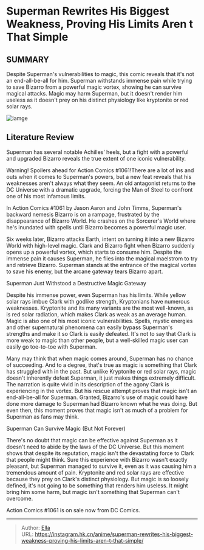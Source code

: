 # Superman Rewrites His Biggest Weakness, Proving His Limits Aren t That Simple


## SUMMARY 



  Despite Superman&#39;s vulnerabilities to magic, this comic reveals that it&#39;s not an end-all-be-all for him.   Superman withstands immense pain while trying to save Bizarro from a powerful magic vortex, showing he can survive magical attacks.   Magic may harm Superman, but it doesn&#39;t render him useless as it doesn&#39;t prey on his distinct physiology like kryptonite or red solar rays.  

![iamge](https://static1.srcdn.com/wordpress/wp-content/uploads/2024/01/superman-cover-moustafa-featured.jpg)

## Literature Review

Superman has several notable Achilles’ heels, but a fight with a powerful and upgraded Bizarro reveals the true extent of one iconic vulnerability.




Warning! Spoilers ahead for Action Comics #1061!There are a lot of ins and outs when it comes to Superman&#39;s powers, but a new feat reveals that his weaknesses aren&#39;t always what they seem. An old antagonist returns to the DC Universe with a dramatic upgrade, forcing the Man of Steel to confront one of his most infamous limits.




In Action Comics #1061 by Jason Aaron and John Timms, Superman&#39;s backward nemesis Bizarro is on a rampage, frustrated by the disappearance of Bizarro World. He crashes on the Sorcerer&#39;s World where he&#39;s inundated with spells until Bizarro becomes a powerful magic user.

          

Six weeks later, Bizarro attacks Earth, intent on turning it into a new Bizarro World with high-level magic. Clark and Bizarro fight when Bizarro suddenly opens up a powerful vortex, which starts to consume him. Despite the immense pain it causes Superman, he flies into the magical maelstrom to try and retrieve Bizarro. Superman stands at the entrance of the magical vortex to save his enemy, but the arcane gateway tears Bizarro apart.


 Superman Just Withstood a Destructive Magic Gateway 
          




Despite his immense power, even Superman has his limits. While yellow solar rays imbue Clark with godlike strength, Kryptonians have numerous weaknesses. Kryptonite and its many variants are the most well-known, as is red solar radiation, which makes Clark as weak as an average human. Magic is also one of his most iconic vulnerabilities. Spells, mystic energies and other supernatural phenomena can easily bypass Superman&#39;s strengths and make it so Clark is easily defeated. It&#39;s not to say that Clark is more weak to magic than other people, but a well-skilled magic user can easily go toe-to-toe with Superman.

Many may think that when magic comes around, Superman has no chance of succeeding. And to a degree, that&#39;s true as magic is something that Clark has struggled with in the past. But unlike Kryptonite or red solar rays, magic doesn&#39;t inherently defeat Superman, it just makes things extremely difficult. The narration is quite vivid in its description of the agony Clark is experiencing in the vortex. But his rescue attempt proves that magic isn&#39;t an end-all-be-all for Superman. Granted, Bizarro&#39;s use of magic could have done more damage to Superman had Bizarro known what he was doing. But even then, this moment proves that magic isn&#39;t as much of a problem for Superman as fans may think.






 Superman Can Survive Magic (But Not Forever) 
          

There&#39;s no doubt that magic can be effective against Superman as it doesn&#39;t need to abide by the laws of the DC Universe. But this moment shows that despite its reputation, magic isn&#39;t the devastating force to Clark that people might think. Sure this experience with Bizarro wasn&#39;t exactly pleasant, but Superman managed to survive it, even as it was causing him a tremendous amount of pain. Kryptonite and red solar rays are effective because they prey on Clark&#39;s distinct physiology. But magic is so loosely defined, it&#39;s not going to be something that renders him useless. It might bring him some harm, but magic isn&#39;t something that Superman can&#39;t overcome.

Action Comics #1061 is on sale now from DC Comics.



---

> Author: [Ella](https://instagram.hk.cn/)  
> URL: https://instagram.hk.cn/anime/superman-rewrites-his-biggest-weakness-proving-his-limits-aren-t-that-simple/  

